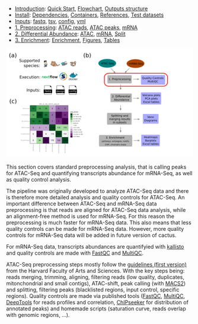 

* [Introduction](/README.md): [Quick Start](/docs/1_Intro/Quick_start.md), [Flowchart](/docs/1_Intro/Flowchart.md), [Outputs structure](/docs/1_Intro/Outputs_structure.md)
* [Install](/docs/2_Install/2_Install.md): [Dependencies](/docs/2_Install/Dependencies.md), [Containers](/docs/2_Install/Containers.md), [References](/docs/2_Install/References.md), [Test datasets](/docs/2_Install/Test_datasets.md)
* [Inputs](/docs/3_Inputs/3_Inputs.md): [fastq](/docs/3_Inputs/fastq.md), [tsv](/docs/3_Inputs/tsv.md), [config](/docs/3_Inputs/config.md), [yml](/docs/3_Inputs/yml.md)
* [1. Preprocessing](/docs/4_Prepro/4_Prepro.md): [ATAC reads](/docs/4_Prepro/ATAC_reads.md), [ATAC peaks](/docs/4_Prepro/ATAC_peaks.md), [mRNA](/docs/4_Prepro/mRNA.md)
* [2. Differential Abundance](/docs/5_DA/5_DA.md): [ATAC](/docs/5_DA/DA_ATAC.md), [mRNA](/docs/5_DA/DA_mRNA.md), [Split](/docs/5_DA/Split.md)
* [3. Enrichment](/docs/6_Enrich/6_Enrich.md): [Enrichment](/docs/6_Enrich/Enrichment.md), [Figures](/docs/6_Enrich/Figures.md), [Tables](/docs/6_Enrich/Tables.md)

[](END_OF_MENU)



![](/docs/images/4_Prepro.png "Preprocessing")

This section covers standard preprocessing analysis, that is calling peaks for ATAC-Seq and quantifying transcripts abundance for mRNA-Seq, as well as quality control analysis.

The pipeline was originally developed to analyze ATAC-Seq data and there is therefore more detailed analysis and quality controls for ATAC-Seq. An important difference between ATAC-Seq and mRNA-Seq data preprocessing is that reads are aligned for ATAC-Seq data analysis, while an alignment-free method is used for mRNA-Seq. For this reason the preprocessing is much faster for mRNA-Seq data. This also means that less quality controls can be made for mRNA-Seq data. However, more quality controls for mRNA-Seq data will be added in future version of cactus.

For mRNA-Seq data, transcripts abundances are quantifyied with [kallisto](https://doi.org/10.1038/nbt.3519) and quality controls are made with [FastQC](https://www.bioinformatics.babraham.ac.uk/projects/fastqc/) and [MultiQC](https://pubmed.ncbi.nlm.nih.gov/27312411/).

ATAC-Seq preprocessing steps mostly follow the [guidelines (first version)](https://informatics.fas.harvard.edu/atac-seq-guidelines-old-version.html) from the Harvard Faculty of Arts and Sciences. With the key steps being: reads merging, trimming, aligning, filtering reads (low quality, duplicates, mitonchondrial and small contigs), ATAC-shift, peak calling (with [MACS2](https://doi.org/10.1186/gb-2008-9-9-r137)) and splitting, filtering peaks (blacklisted regions, input control, specific regions). Quality controls are made via published tools ([FastQC](https://www.bioinformatics.babraham.ac.uk/projects/fastqc/), [MultiQC](https://pubmed.ncbi.nlm.nih.gov/27312411/), [DeepTools](https://doi.org/10.1093/nar/gkw257) for reads profiles and correlation, [ChIPseeker](http://dx.doi.org/10.1093/bioinformatics/btv145) for distribution of annotated peaks) and homemade scripts (saturation curve, reads overlap with genomic regions, ...).
